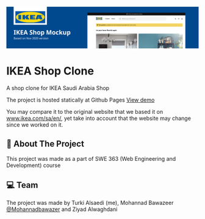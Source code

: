 ![Project banner](public/img/ikea-clone-banner.png)

# IKEA Shop Clone

A shop clone for IKEA Saudi Arabia Shop

The project is hosted statically at Github Pages [View demo](www.turkinass.github.io/IKEA-Clone/public/index.html)

You may compare it to the original website that we based it on www.ikea.com/sa/en/, yet take into account that the website may change since we worked on it.



## :bookmark_tabs: About The Project
This project was made as a part of SWE 363 (Web Engineering and Development) course

## :computer: Team
The project was made by Turki Alsaedi (me), Mohannad Bawazeer [@Mohannadbawazer](https://www.github.com/Mohannadbawazer) and Ziyad Alwaghdani

